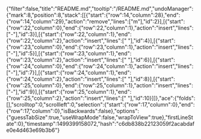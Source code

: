 {"filter":false,"title":"README.md","tooltip":"/README.md","undoManager":{"mark":8,"position":8,"stack":[[{"start":{"row":14,"column":28},"end":{"row":14,"column":29},"action":"remove","lines":["m"],"id":2}],[{"start":{"row":22,"column":0},"end":{"row":22,"column":1},"action":"insert","lines":["-"],"id":3}],[{"start":{"row":22,"column":1},"end":{"row":22,"column":2},"action":"insert","lines":[" "],"id":4}],[{"start":{"row":23,"column":0},"end":{"row":23,"column":1},"action":"insert","lines":["-"],"id":5}],[{"start":{"row":23,"column":1},"end":{"row":23,"column":2},"action":"insert","lines":[" "],"id":6}],[{"start":{"row":24,"column":0},"end":{"row":24,"column":1},"action":"insert","lines":["-"],"id":7}],[{"start":{"row":24,"column":1},"end":{"row":24,"column":2},"action":"insert","lines":[" "],"id":8}],[{"start":{"row":25,"column":0},"end":{"row":25,"column":1},"action":"insert","lines":["-"],"id":9}],[{"start":{"row":25,"column":1},"end":{"row":25,"column":2},"action":"insert","lines":[" "],"id":10}]]},"ace":{"folds":[],"scrolltop":0,"scrollleft":0,"selection":{"start":{"row":17,"column":0},"end":{"row":17,"column":0},"isBackwards":false},"options":{"guessTabSize":true,"useWrapMode":false,"wrapToView":true},"firstLineState":0},"timestamp":1499399158072,"hash":"c6db838b22123059f2acabdafe0e4d463e69b3b6"}